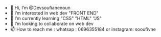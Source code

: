 - 👋 Hi, I’m @Devsoufianenoun
- 👀 I’m interested in web dev "FRONT END"
- 🌱 I’m currently learning "CSS" "HTML" "JS"
- 💞️ I’m looking to collaborate on web dev
- 📫 How to reach me : whatsap : 0696355184 or instagram: sooufivne


<!---
Devsoufianenoun/Devsoufianenoun is a ✨ special ✨ repository because its `README.md` (this file) appears on your GitHub profile.
You can click the Preview link to take a look at your changes.
--->
